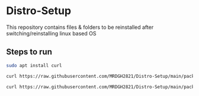 # Distro-Setup

This repository contains files & folders to be reinstalled after switching/reinstalling linux based OS

## Steps to run

```bash
sudo apt install curl

curl https://raw.githubusercontent.com/MRDGH2821/Distro-Setup/main/packages/preinstall-steps.sh | bash

curl https://raw.githubusercontent.com/MRDGH2821/Distro-Setup/main/packages/deb/install-prerequisite.sh | bash
```
